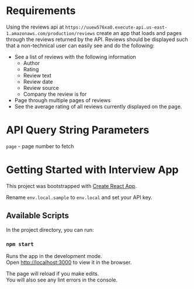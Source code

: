 # Requirements
 
Using the reviews api at `https://uuew576xa0.execute-api.us-east-1.amazonaws.com/production/reviews` create
an app that loads and pages through the reviews returned by the API. Reviews should be displayed such that
a non-technical user can easily see and do the following:

* See a list of reviews with the following information
  * Author
  * Rating
  * Review text
  * Review date
  * Review source
  * Company the review is for
* Page through multiple pages of reviews
* See the average rating of all reviews currently displayed on the page.
  
# API Query String Parameters

`page` - page number to fetch
  
# Getting Started with Interview App

This project was bootstrapped with [Create React App](https://github.com/facebook/create-react-app).

Rename `env.local.sample` to `env.local` and set your API key.

## Available Scripts

In the project directory, you can run:

### `npm start`

Runs the app in the development mode.\
Open [http://localhost:3000](http://localhost:3000) to view it in the browser.

The page will reload if you make edits.\
You will also see any lint errors in the console.


